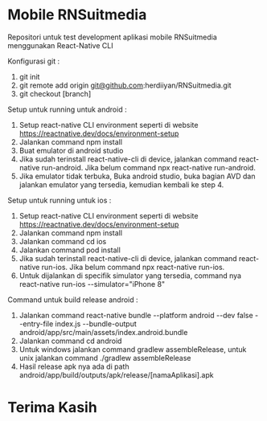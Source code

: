 # Mobile RNSuitmedia

Repositori untuk test development aplikasi mobile RNSuitmedia menggunakan React-Native CLI

Konfigurasi git :
1. git init
2. git remote add origin git@github.com:herdiiyan/RNSuitmedia.git
3. git checkout [branch]

Setup untuk running untuk android :
1. Setup react-native CLI environment seperti di website https://reactnative.dev/docs/environment-setup
2. Jalankan command npm install
3. Buat emulator di android studio
4. Jika sudah terinstall react-native-cli di device, jalankan command react-native run-android. Jika belum command npx react-native run-android.
5. Jika emulator tidak terbuka, Buka android studio, buka bagian AVD dan jalankan emulator yang tersedia, kemudian kembali ke step 4.

Setup untuk running untuk ios :
1. Setup react-native CLI environment seperti di website https://reactnative.dev/docs/environment-setup
2. Jalankan command npm install
3. Jalankan command cd ios
4. Jalankan command pod install
5. Jika sudah terinstall react-native-cli di device, jalankan command react-native run-ios. Jika belum command npx react-native run-ios.
6. Untuk dijalankan di specifik simulator yang tersedia, command nya react-native run-ios --simulator="iPhone 8"

Command untuk build release android :
1. Jalankan command react-native bundle --platform android --dev false --entry-file index.js --bundle-output android/app/src/main/assets/index.android.bundle
2. Jalankan command cd android
3. Untuk windows jalankan command gradlew assembleRelease, untuk unix jalankan command ./gradlew assembleRelease
4. Hasil release apk nya ada di path android/app/build/outputs/apk/release/[namaAplikasi].apk

# Terima Kasih



